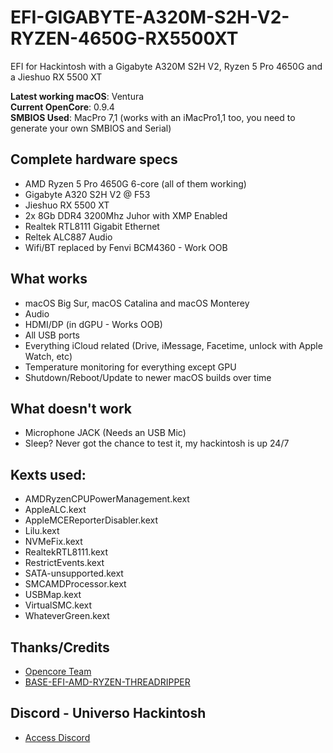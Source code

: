 # EFI-GIGABYTE-A320M-S2H-V2-RYZEN-4650G-RX5500XT
EFI for Hackintosh with a Gigabyte A320M S2H V2, Ryzen 5 Pro 4650G and a Jieshuo RX 5500 XT

**Latest working macOS**: Ventura
<br>
**Current OpenCore**: 0.9.4
<br>
**SMBIOS Used**: MacPro 7,1 (works with an iMacPro1,1 too, you need to generate your own SMBIOS and Serial)

## Complete hardware specs
- AMD Ryzen 5 Pro 4650G 6-core (all of them working)
- Gigabyte A320 S2H V2 @ F53
- Jieshuo RX 5500 XT
- 2x 8Gb DDR4 3200Mhz Juhor with XMP Enabled
- Realtek RTL8111 Gigabit Ethernet
- Reltek ALC887 Audio
- Wifi/BT replaced by Fenvi BCM4360 - Work OOB

## What works
- macOS Big Sur, macOS Catalina and macOS Monterey
- Audio
- HDMI/DP (in dGPU - Works OOB)
- All USB ports
- Everything iCloud related (Drive, iMessage, Facetime, unlock with Apple Watch, etc)
- Temperature monitoring for everything except GPU
- Shutdown/Reboot/Update to newer macOS builds over time

## What doesn't work
- Microphone JACK (Needs an USB Mic)
- Sleep? Never got the chance to test it, my hackintosh is up 24/7

## Kexts used:
- AMDRyzenCPUPowerManagement.kext
- AppleALC.kext
- AppleMCEReporterDisabler.kext
- Lilu.kext
- NVMeFix.kext
- RealtekRTL8111.kext
- RestrictEvents.kext
- SATA-unsupported.kext
- SMCAMDProcessor.kext
- USBMap.kext
- VirtualSMC.kext
- WhateverGreen.kext

## Thanks/Credits
- [Opencore Team](https://dortania.github.io/getting-started/)
- [BASE-EFI-AMD-RYZEN-THREADRIPPER](https://github.com/luchina-gabriel/BASE-EFI-AMD-RYZEN-THREADRIPPER)
  
## Discord - Universo Hackintosh
- [Access Discord](https://discord.universohackintosh.com.br)
